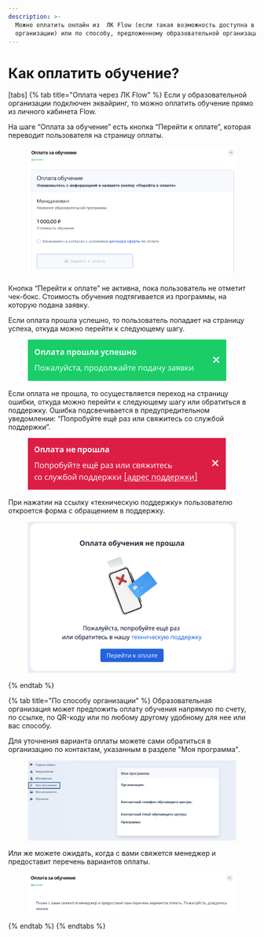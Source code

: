 ```yaml
---
description: >-
  Можно оплатить онлайн из  ЛК Flow (если такая возможность доступна в вашей
  организации) или по способу, предложенному образовательной организации
---
```


# Как оплатить обучение?

[tabs]
{% tab title="Оплата через ЛК Flow" %}
Если у образовательной организации подключен эквайринг, то можно оплатить обучение прямо из личного кабинета Flow.

На шаге “Оплата за обучение” есть кнопка “Перейти к оплате”, которая переводит пользователя на страницу оплаты.

<figure><img src=".gitbook/assets/image (3).png" alt=""><figcaption></figcaption></figure>

Кнопка “Перейти к оплате” не активна, пока пользователь не отметит чек-бокс. Стоимость обучения подтягивается из программы, на которую подана заявку.

Если оплата прошла успешно, то пользователь попадает на страницу успеха, откуда можно перейти к следующему шагу.

<figure><img src=".gitbook/assets/image (4).png" alt=""><figcaption></figcaption></figure>

Если оплата не прошла, то осуществляется переход на страницу ошибки, откуда можно перейти к следующему шагу или обратиться в поддержку. Ошибка подсвечивается в предупредительном уведомлении: “Попробуйте ещё раз или свяжитесь со службой поддержки”.&#x20;

<figure><img src=".gitbook/assets/image (6).png" alt=""><figcaption></figcaption></figure>

При нажатии на ссылку «техническую поддержку» пользователю откроется форма с обращением в поддержку.

<figure><img src=".gitbook/assets/image (7).png" alt=""><figcaption></figcaption></figure>
{% endtab %}

{% tab title="По способу организации" %}
Образовательная организация может предложить оплату обучения напрямую по счету, по ссылке, по QR-коду или по любому другому удобному для нее или вас способу.

Для уточнения варианта оплаты можете сами обратиться в организацию по контактам, указанным в разделе "Моя программа".&#x20;

<figure><img src=".gitbook/assets/image (2).png" alt=""><figcaption></figcaption></figure>

Или же можете ожидать, когда с вами свяжется менеджер и предоставит перечень вариантов оплаты.

<figure><img src=".gitbook/assets/image (1).png" alt=""><figcaption></figcaption></figure>
{% endtab %}
{% endtabs %}

